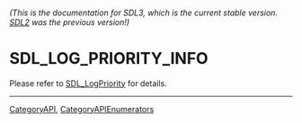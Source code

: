 ###### (This is the documentation for SDL3, which is the current stable version. [SDL2](https://wiki.libsdl.org/SDL2/) was the previous version!)
# SDL_LOG_PRIORITY_INFO

Please refer to [SDL_LogPriority](SDL_LogPriority) for details.

----
[CategoryAPI](CategoryAPI), [CategoryAPIEnumerators](CategoryAPIEnumerators)

